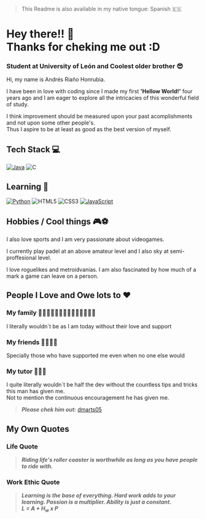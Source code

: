 > This Readme is also available in my native tongue: Spanish 🇪🇸
# Hey there!! 👋 <br> Thanks for cheking me out :D 

### Student at University of León and Coolest older brother 😎​

Hi, my name is Andrés Riaño Honrubia.

I have been in love with coding since I made my first __'Hellow World!'__ four years ago and I am eager to explore all the intricacies of this wonderful field of study.

I think improvement should be measured upon your past acomplishments and not upon some other people's. <br> Thus I aspire to be at least as good as the best version of myself.

## Tech Stack 💻 
[![Java](https://img.shields.io/badge/Java-007396?style=for-the-badge&logo=java&logoColor=white&labelColor=101010)]()  ![C](https://img.shields.io/badge/c-%2300599C.svg?style=for-the-badge&logo=c&logoColor=white&labelColor=101010)

## Learning ​📖​
[![Python](https://img.shields.io/badge/Python-yellow?style=for-the-badge&logo=python&logoColor=white&labelColor=101010)]()  ![HTML5](https://img.shields.io/badge/html5-%23E34F26.svg?style=for-the-badge&logo=html5&logoColor=white&labelColor=101010)  ![CSS3](https://img.shields.io/badge/css3-%231572B6.svg?style=for-the-badge&logo=css3&logoColor=white&labelColor=101010)  [![JavaScript](https://img.shields.io/badge/JavaScript-F7DF1E?style=for-the-badge&logo=javascript&logoColor=white&labelColor=101010)]()

## Hobbies / Cool things ​🎮​ ⚽

I also love sports and I am very passionate about videogames.

I currently play padel at an above amateur level and I also sky at semi-proffesional level.

I love roguelikes and metroidvanias. I am also fascinated by how much of a mark a game can leave on a person.

## People I Love and Owe lots to ❤️​
### My family ​🧔🏻‍♂️​👱🏻‍♀️​👦🏻​🧒🏻​👴🏻​🧓🏻​
  I literally wouldn´t be as I am today without their love and support
### My friends 🤜🏻​🤛🏻​
  Specially those who have supported me even when no one else would
### My tutor 👨🏼‍💻​
  I quite literally wouldn´t be half the dev without the countless tips and tricks this man has given me. <br> Not to mention the continuous encouragement he has given me.
  > ***Please chek him out:*** [dmarts05](https://github.com/dmarts05)
 
## My Own Quotes
### Life Quote
  > ***Riding life's roller coaster is worthwhile as long as you have people to ride with.***
### Work Ethic Quote
  > ***Learning is the base of everything. Hard work adds to your learning. Passion is a multiplier. Ability is just a constant. <br> L = A + H<sub>w</sub> x P***
